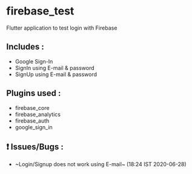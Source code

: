 # firebase_test

Flutter application to test login with Firebase

## Includes :

 - Google Sign-In
 - SignIn using E-mail & password
 - SignUp using E-mail & password

## Plugins used :

 - firebase_core
 - firebase_analytics
 - firebase_auth
 - google_sign_in

## :exclamation: Issues/Bugs :

  - ~Login/Signup does not work using E-mail~ (18:24 IST 2020-06-28)
